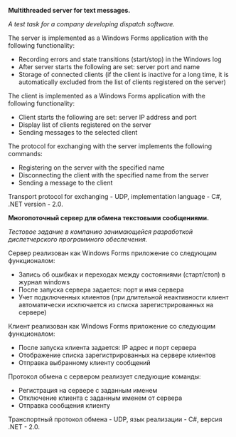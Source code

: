 **Multithreaded server for text messages.**

*A test task for a company developing dispatch software.*

The server is implemented as a Windows Forms application with the following functionality:

- Recording errors and state transitions (start/stop) in the Windows log
- After server starts the following are set: server port and name
- Storage of connected clients (if the client is inactive for a long time, it is automatically excluded from the list of clients registered on the server)

The client is implemented as a Windows Forms application with the following functionality:

- Client starts the following are set: server IP address and port
- Display list of clients registered on the server
- Sending messages to the selected client

The protocol for exchanging with the server implements the following commands:

- Registering on the server with the specified name
- Disconnecting the client with the specified name from the server
- Sending a message to the client

Transport protocol for exchanging - UDP, implementation language - C#, .NET version - 2.0.



**Многопоточный сервер для обмена текстовыми сообщениями.**

*Тестовое задание в компанию занимающейся разработкой диспетчерского программного обеспечения.* 

Сервер реализован как Windows Forms приложение со следующим функционалом:

- Запись об ошибках и переходах между состояниями (старт/стоп) в журнал windows
- После запуска сервера задается: порт и имя сервера
- Учет подключенных клиентов (при длительной неактивности клиент автоматически исключается из списка зарегистрированных на сервере)

Клиент реализован как Windows Forms приложение со следующим функционалом:

- После запуска клиента задается: IP адрес и порт сервера
- Отображение списка зарегистрированных на сервере клиентов
- Отправка выбранному клиенту сообщений

Протокол обмена с сервером реализует следующие команды:

- Регистрация на сервере с заданным именем
- Отключение клиента с заданным именем от сервера
- Отправка сообщения клиенту

Транспортный протокол обмена - UDP, язык реализации - C#, версия .NET - 2.0.


